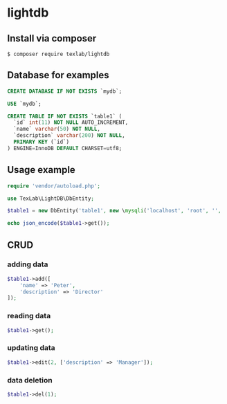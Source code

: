 # lightdb

## Install via composer

```
$ composer require texlab/lightdb
```

## Database for examples
```sql
CREATE DATABASE IF NOT EXISTS `mydb`;

USE `mydb`;

CREATE TABLE IF NOT EXISTS `table1` (
  `id` int(11) NOT NULL AUTO_INCREMENT,
  `name` varchar(50) NOT NULL,
  `description` varchar(200) NOT NULL,
  PRIMARY KEY (`id`)
) ENGINE=InnoDB DEFAULT CHARSET=utf8;
```

## Usage example

```php
require 'vendor/autoload.php';

use TexLab\LightDB\DbEntity;

$table1 = new DbEntity('table1', new \mysqli('localhost', 'root', '', 'mydb'));

echo json_encode($table1->get());
```

## CRUD

### adding data
```php
$table1->add([
    'name' => 'Peter',
    'description' => 'Director'
]);
```

### reading data
```php
$table1->get();
```

### updating data
```php
$table1->edit(2, ['description' => 'Manager']);
```

### data deletion
```php
$table1->del(1);
```
